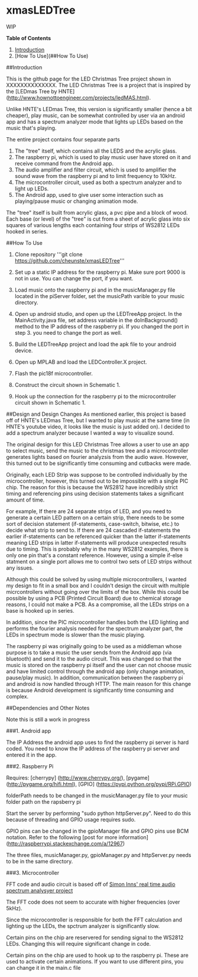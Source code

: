 # xmasLEDTree

WIP

**Table of Contents**
1. [Introduction](##Introduction)
2. [How To Use](##How To Use)

##Introduction

This is the github page for the LED Christmas Tree project shown in XXXXXXXXXXXXXX. The LED Christmas Tree is a project that is inspired by the [LEDmas Tree by HNTE] (http://www.hownottoengineer.com/projects/ledMAS.html).

Unlike HNTE's  LEDmas Tree, this version is significantly smaller (hence a bit cheaper), play music, can be somewhat controlled by user via an android app and has a spectrum analyzer mode that lights up LEDs based on the music that's playing.

The entire project contains four separate parts

1. The "tree" itself, which contains all the LEDS and the acrylic glass.
2. The raspberry pi, which is used to play music user have stored on it and receive command from the Android app.
3. The audio amplifier and filter circuit, which is used to amplifier the sound wave from the raspberry pi and to limit frequency to 10kHz.
4. The microcontroller circuit, used as both a spectrum analyzer and to light up LEDs.
5. The Android app, used to give user some interaction such as playing/pause music or changing animation mode.

The "tree" itself is built from acrylic glass, a pvc pipe and a block of wood. Each base (or level) of the "tree" is cut from a sheet of acrylic glass into six squares of various lengths each containing four strips of WS2812 LEDs hooked in series.

##How To Use

1. Clone repository '''git clone https://github.com/cheunste/xmasLEDTree'''
2. Set up a static IP address for the raspberry pi. Make sure port 9000 is not in use. You can change the port, if you want.
3. Load music onto the raspberry pi and in the musicManager.py file located in the piServer folder, set the musicPath varible to your music directory.
4. Open up android studio, and open up the LEDTreeApp project. In the MainActivity.java file, set address variable in the doInBackground() method to the IP address of the raspberry pi. If you changed the port in step 3. you need to change the port as well.
5. Build the LEDTreeApp project and load the apk file to your android device.

6. Open up MPLAB and load the LEDController.X project.
7. Flash the pic18f microcontroller.
8. Construct the circuit shown in Schematic 1.
9. Hook up the connection for the raspberry pi to the microcontroller circuit shown in Schematic 1.

##Design and Design Changes
As mentioned earlier, this project is based off of HNTE's LEDmas Tree, but I wanted to play music at the same time (in HNTE's youtube video, it looks like the music is just added on). I decided to add a spectrum analyzer because I wanted a way to visualize sound. 

The original design for this LED Christmas Tree allows a user to use an app to select music, send the music to the christmas tree and a microcontroller generates lights based on fourier analyzsis from the audio wave. However, this turned out to be significantly time consuming and cutbacks were made.

Originally, each LED Strip was suppose to be controlled individually by the microcontroller, however, this turned out to be impossible with a single PIC chip. The reason for this is because the WS2812 have incredibily strict timing and referencing pins using decision statements takes a significant amount of time. 

For example, If there are 24 separate strips of LED, and you need to generate a certain LED pattern on a certain strip, there needs to be some sort of decision statement (if-statements, case-switch, bitwise, etc.) to decide what strip to send to. If there are 24 cascaded if-statements the earlier if-statements can be referenced quicker than the latter if-statements meaning LED strips in latter if-statements will produce unexpected results due to timing. This is probably why in the many WS2812 examples, there is only one pin that's a constant reference. However, using a simple if-else statment on a single port allows me to control two sets of LED strips without any issues.

Although this could be solved by using multiple microcontrollers, I wanted my design to fit in a small box and I couldn't design the circuit with multiple micrcontrollers without going over the limits of the box. While this could be possible by using a PCB (Printed Circuit Board) due to chemical storage reasons, I could not make a PCB. As a compromise, all the LEDs strips on a base is hooked up in series. 

In addition, since the PIC microcontroller handles both the LED lighting and performs the fourier analysis needed for the spectrum analyzer part, the LEDs in spectrum mode is slower than the music playing.

The raspberry pi was originally going to be used as a middleman whose purpose is to take a music the user sends from the Android app (via bluetooth) and send it to the audio circuit. This was changed so that the music is stored on the raspberry pi itself and the user can not choose music and have limited control through the android app (only change animation, pause/play music). In addition, communication between the raspberry pi and android is now handled through HTTP. The main reason for this change is because Android development is significantly time consuming and complex.

##Dependencies and Other Notes

Note this is still a work in progress

###1. Android app

The IP Address the android app uses to find the raspberry pi server is hard coded. You need to know the IP address of the raspberry pi server and entered it in the app.

###2. Raspberry Pi

Requires: [cherrypy] (http://www.cherrypy.org/), [pygame] (http://pygame.org/hifi.html), [GPIO] (https://pypi.python.org/pypi/RPi.GPIO)

folderPath needs to be changed in the musicManager.py file to your music folder path on the rapsberry pi

Start the server by performing "sudo python httpServer.py". Need to do this because of threading and GPIO usage requires sudo.

GPIO pins can be changed in the gpioManager file and GPIO pins use BCM notation. Refer to the following [post for more information] (http://raspberrypi.stackexchange.com/a/12967)

The three files, musicManager.py, gpioManager.py and httpServer.py needs to be in the same directory.

###3. Microcontroller

FFT code and audio circuit is based off of [Simon Inns' real time audio spectrum analysyer project](waitingforfriday.com/index.php/Real-Time_Audio_Spectrum_Analyser)

The FFT code does not seem to accurate with higher frequencies (over 5kHz). 

Since the microcontroller is responsible for both the FFT calculation and lighting up the LEDs, the spctrum analyzer is significantly slow.

Certain pins on the chip are reservered for sending signal to the WS2812 LEDs. Changing this will require significant change in code.

Certain pins on the chip are used to hook up to the raspberry pi. These are used to activate certain animations. If you want to use different pins, you can change it in the main.c file
